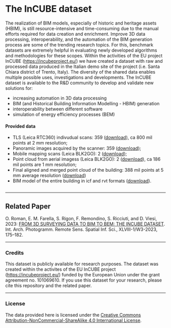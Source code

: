 # The InCUBE dataset

The realization of BIM models, especially of historic and heritage assets (HBIM), is still resource-intensive and time-consuming due to the manual efforts required for data creation and enrichment. Improve 3D data processing, interoperability, and the automation of the BIM generation process are some of the trending research topics. For this, benchmark datasets are extremely helpful in evaluating newly developed algorithms and methodologies for these scopes. 
Within the activities of the EU project InCUBE (https://incubeproject.eu/) we have created a dataset with raw and processed data produced in the Italian demo site of the project (i.e. Santa Chiara district of Trento, Italy). 
The diversity of the shared data enables multiple possible uses, investigations and developments. The InCUBE dataset is available to the R&D community to develop and validate new solutions for:
- increasing automation in 3D data processing
- BIM (and Historical Building Information Modelling - HBIM) generation
- interoperability between different software
- simulation of energy efficiency processes (BEM)


#### Provided data
* TLS (Leica RTC360) indivudual scans: 359 (<a href="xxxxx">download</a>), ca 800 mil points at 2 mm resolution;
* Panoramic images acquired by the scanner: 359 (<a href="xxxxx">download</a>);
* Mobile mapping scans (Leica BLK2GO): 2 (<a href="xxxxx">download</a>);
* Point cloud from aerial imagess (Leica BLK2GO): 2 (<a href="xxxxx">download</a>), ca 186 mil points are 1 mm resolution;
* Final aligned and merged point cloud of the building: 388 mil points at 5 mm average resolution (<a href="xxxxx">download</a>)
* BIM model of the entire building in icf and rvt formats (<a href="xxxxx">download</a>).

<p>
<img src="">

_________________________________________________________________________
## Related Paper
O. Roman, E. M. Farella, S. Rigon, F. Remondino, S. Ricciuti, and D. Viesi, 2023: <a href="https://isprs-archives.copernicus.org/articles/XLVIII-1-W3-2023/175/2023/" target=page>FROM 3D SURVEYING DATA TO BIM TO BEM: THE INCUBE DATASET</a>. Int. Arch. Photogramm. Remote Sens. Spatial Inf. Sci., XLVIII-1/W3-2023, 175–182.

_________________________________________________________________________
### Credits
This dataset is publicly available for research purposes. The dataset was created within the activites of the EU InCUBE project (https://incubeproject.eu/) funded by the European Union under the grant agreement no. 101069610.
If you use this dataset for your research, please cite this repository and the related paper.

_________________________________________________________________________
### License
The data provided here is licensed under the [Creative Commons Attribution-NonCommercial-ShareAlike 4.0 International License](https://creativecommons.org/licenses/by-nc-sa/4.0/).

